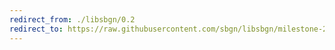 ```yaml
---
redirect_from: ./libsbgn/0.2
redirect_to: https://raw.githubusercontent.com/sbgn/libsbgn/milestone-2/resources/SBGN.xsd
---
```

